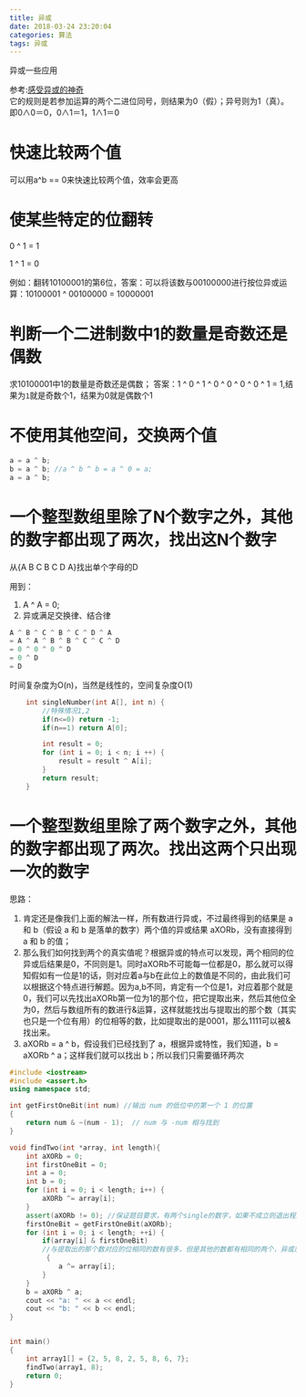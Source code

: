 ```yaml
---
title: 异或
date: 2018-03-24 23:20:04
categories: 算法
tags: 异或
---
```


异或一些应用


 <!-- more -->
 参考:[感受异或的神奇](https://www.lijinma.com/blog/2014/05/29/amazing-xor/)  
它的规则是若参加运算的两个二进位同号，则结果为0（假）；异号则为1（真）。即0∧0＝0，0∧1＝1，1∧1＝0
# 快速比较两个值

可以用a^b == 0来快速比较两个值，效率会更高

# 使某些特定的位翻转

0 ^ 1 = 1  

1 ^ 1 = 0  

 例如：翻转10100001的第6位，答案：可以将该数与00100000进行按位异或运算：10100001 ^ 00100000 = 10000001

# 判断一个二进制数中1的数量是奇数还是偶数

求10100001中1的数量是奇数还是偶数； 答案：1 ^ 0 ^ 1 ^ 0 ^ 0 ^ 0 ^ 0 ^ 1 = 1,结果为`1`就是奇数个1，结果为0就是偶数个1



# 不使用其他空间，交换两个值

```c++
a = a ^ b;
b = a ^ b; //a ^ b ^ b = a ^ 0 = a;
a = a ^ b;
```

# 一个整型数组里除了N个数字之外，其他的数字都出现了两次，找出这N个数字

从{A B C B C D A}找出单个字母的D

用到：  
1. A ^ A = 0;  
2. 异或满足交换律、结合律

```c++
A ^ B ^ C ^ B ^ C ^ D ^ A
= A ^ A ^ B ^ B ^ C ^ C ^ D
= 0 ^ 0 ^ 0 ^ D
= 0 ^ D
= D
```

时间复杂度为O(n)，当然是线性的，空间复杂度O(1)

```c++
    int singleNumber(int A[], int n) {
        //特殊情况1,2  
        if(n<=0) return -1;
        if(n==1) return A[0];

        int result = 0;
        for (int i = 0; i < n; i ++) {
            result = result ^ A[i];
        }
        return result;
    }
```
# 一个整型数组里除了两个数字之外，其他的数字都出现了两次。找出这两个只出现一次的数字
思路：  
1. 肯定还是像我们上面的解法一样，所有数进行异或，不过最终得到的结果是 a 和 b（假设 a 和 b 是落单的数字）两个值的异或结果 aXORb，没有直接得到 a 和 b 的值；  
2. 那么我们如何找到两个的真实值呢？根据异或的特点可以发现，两个相同的位异或后结果是0，不同则是1。同时aXORb不可能每一位都是0，那么就可以得知假如有一位是1的话，则对应着a与b在此位上的数值是不同的，由此我们可以根据这个特点进行解题。因为a,b不同，肯定有一个位是1，对应着那个就是0，我们可以先找出aXORb第一位为1的那个位，把它提取出来，然后其他位全为0，然后与数组所有的数进行&运算，这样就能找出与提取出的那个数（其实也只是一个位有用）的位相等的数，比如提取出的是0001，那么1111可以被&找出来。
3. aXORb = a ^ b，假设我们已经找到了 a，根据异或特性，我们知道，b = aXORb ^ a；这样我们就可以找出 b；所以我们只需要循环两次 
```c++
#include <iostream>
#include <assert.h>
using namespace std;

int getFirstOneBit(int num) //输出 num 的低位中的第一个 1 的位置  
{
    return num & ~(num - 1);  // num 与 -num 相与找到
}

void findTwo(int *array, int length){
    int aXORb = 0;
    int firstOneBit = 0;
    int a = 0;
    int b = 0;
    for (int i = 0; i < length; i++) {
        aXORb ^= array[i];
    }
    assert(aXORb != 0); //保证题目要求，有两个single的数字，如果不成立则退出程序
    firstOneBit = getFirstOneBit(aXORb);
    for (int i = 0; i < length; ++i) {
        if(array[i] & firstOneBit)
        //与提取出的那个数对应的位相同的数有很多，但是其他的数都有相同的两个，异或后就可以相除了，只留下单独的那一个
         {
            a ^= array[i];
        }
    }
    b = aXORb ^ a;
    cout << "a: " << a << endl;
    cout << "b: " << b << endl;
}


int main()
{
    int array1[] = {2, 5, 8, 2, 5, 8, 6, 7};
    findTwo(array1, 8);
    return 0;
}
```
#
